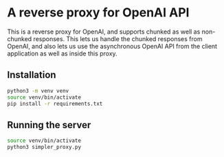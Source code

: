 # A reverse proxy for OpenAI API

This is a reverse proxy for OpenAI, and supports chunked as well as non-chunked responses.
This lets us handle the chunked responses from OpenAI, and also lets us use
the asynchronous OpenAI API from the client application as well as inside this proxy.


## Installation

```bash
python3 -m venv venv
source venv/bin/activate
pip install -r requirements.txt
```

## Running the server

```bash
source venv/bin/activate
python3 simpler_proxy.py
```
